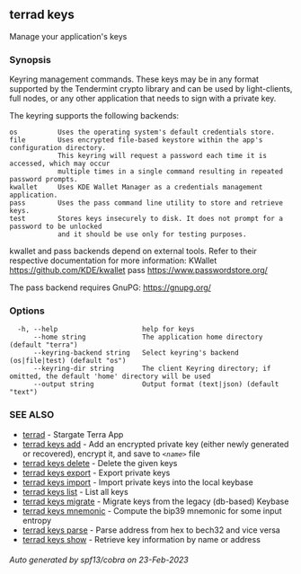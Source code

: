 ## terrad keys

Manage your application's keys

### Synopsis

Keyring management commands. These keys may be in any format supported by the
Tendermint crypto library and can be used by light-clients, full nodes, or any other application
that needs to sign with a private key.

The keyring supports the following backends:

    os          Uses the operating system's default credentials store.
    file        Uses encrypted file-based keystore within the app's configuration directory.
                This keyring will request a password each time it is accessed, which may occur
                multiple times in a single command resulting in repeated password prompts.
    kwallet     Uses KDE Wallet Manager as a credentials management application.
    pass        Uses the pass command line utility to store and retrieve keys.
    test        Stores keys insecurely to disk. It does not prompt for a password to be unlocked
                and it should be use only for testing purposes.

kwallet and pass backends depend on external tools. Refer to their respective documentation for more
information:
    KWallet     https://github.com/KDE/kwallet
    pass        https://www.passwordstore.org/

The pass backend requires GnuPG: https://gnupg.org/


### Options

```
  -h, --help                     help for keys
      --home string              The application home directory (default "terra")
      --keyring-backend string   Select keyring's backend (os|file|test) (default "os")
      --keyring-dir string       The client Keyring directory; if omitted, the default 'home' directory will be used
      --output string            Output format (text|json) (default "text")
```

### SEE ALSO

* [terrad](terrad.md)	 - Stargate Terra App
* [terrad keys add](terrad_keys_add.md)	 - Add an encrypted private key (either newly generated or recovered), encrypt it, and save to _`<name>`_ file
* [terrad keys delete](terrad_keys_delete.md)	 - Delete the given keys
* [terrad keys export](terrad_keys_export.md)	 - Export private keys
* [terrad keys import](terrad_keys_import.md)	 - Import private keys into the local keybase
* [terrad keys list](terrad_keys_list.md)	 - List all keys
* [terrad keys migrate](terrad_keys_migrate.md)	 - Migrate keys from the legacy (db-based) Keybase
* [terrad keys mnemonic](terrad_keys_mnemonic.md)	 - Compute the bip39 mnemonic for some input entropy
* [terrad keys parse](terrad_keys_parse.md)	 - Parse address from hex to bech32 and vice versa
* [terrad keys show](terrad_keys_show.md)	 - Retrieve key information by name or address

###### Auto generated by spf13/cobra on 23-Feb-2023
